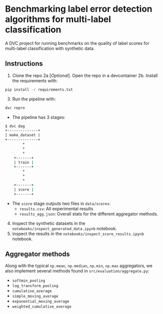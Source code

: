 # Benchmarking label error detection algorithms for multi-label classification

A DVC project for running benchmarks on the quality of label scores for multi-label classification with synthetic data.

## Instructions

1. Clone the repo
2a [*Optional*]. Open the repo in a devcontainer
2b. Install the requirements with:
```bash
pip install -r requirements.txt
```
3. Run the pipeline with:

```bash
dvc repro
```

  - The pipeline has 3 stages:
  
  ```bash
  $ dvc dag
  +--------------+ 
  | make_dataset | 
  +--------------+ 
          *        
          *        
          *        
      +-------+    
      | train |    
      +-------+    
          *        
          *        
          *        
      +-------+    
      | score |
      +-------+
  ```
    
  - The `score` stage outputs two files in `data/scores`:
    - `results.csv`: All experimental results
    - `results_agg.json`: Overall stats for the different aggregator methods.

4. Inspect the synthetic datasets in the `notebooks/inspect_generated_data.ipynb` notebook.
5. Inspect the results in the `notebooks/inspect_score_results.ipynb` notebook.

## Aggregator methods

Along with the typical `np.mean`, `np.median`, `np.min`, `np.max` aggregators, we also implement several methods found in `src/evaluation/aggregate.py`:

- `softmin_pooling`
- `log_transform_pooling`
- `cumulative_average`
- `simple_moving_average`
- `exponential_moving_average`
- `weighted_cumulative_average`